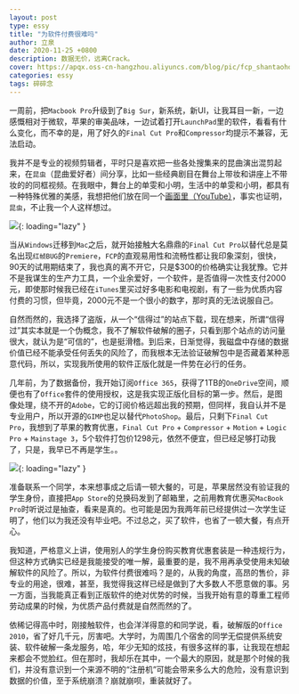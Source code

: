 ```yaml
---
layout: post
type: essy
title: "为软件付费很难吗"
author: 立泉
date: 2020-11-25 +0800
description: 数据无价，远离Crack。
cover: https://apqx.oss-cn-hangzhou.aliyuncs.com/blog/pic/fcp_shantaohong.jpg
categories: essy
tags: 碎碎念
---
```


一周前，把`Macbook Pro`升级到了`Big Sur`，新系统，新UI，让我耳目一新，一边感慨相对于微软，苹果的审美品味，一边试着打开`LaunchPad`里的软件，看看有什么变化，而不幸的是，用了好久的`Final Cut Pro`和`Compressor`均提示不兼容，无法启动。

我并不是专业的视频剪辑者，平时只是喜欢把一些各处搜集来的昆曲演出混剪起来，在`昆虫`（昆曲爱好者）间分享，比如一些经典剧目在舞台上带妆和讲座上不带妆的的同框视频。在我眼中，舞台上的单雯和小明，生活中的单雯和小明，都具有一种特殊优雅的美感，我想把他们放在同一个[画面里（YouTube）](https://www.youtube.com/watch?v=tgTmFWi7XgI)，事实也证明，`昆虫`，不止我一个人这样想过。

![](https://apqx.oss-cn-hangzhou.aliyuncs.com/blog/pic/fcp_shantaohong.jpg){: loading="lazy" }

当从`Windows`迁移到`Mac`之后，就开始接触大名鼎鼎的`Final Cut Pro`以替代总是莫名出现`红帧BUG`的`Premiere`，`FCP`的直观易用性和流畅性都让我印象深刻，很快，90天的试用期结束了，我也真的离不开它，只是$300的价格确实让我犹豫。它并不是我谋生的生产力工具，一个业余爱好，一个软件，是否值得一次性支付2000元，即使那时候我已经在`iTunes`里买过好多电影和电视剧，有了一些为优质内容付费的习惯，但毕竟，2000元不是一个很小的数字，那时真的无法说服自己。


自然而然的，我选择了盗版，从一个“信得过”的站点下载，现在想来，所谓“信得过”其实本就是一个伪概念，我不了解软件破解的圈子，只看到那个站点的访问量很大，就认为是“可信的”，也是挺滑稽。到后来，日渐觉得，我磁盘中存储的数据价值已经不能承受任何丢失的风险了，而我根本无法验证破解包中是否藏着某种恶意代码，所以，实现我所使用的软件正版化就是一件势在必行的任务。

几年前，为了数据备份，我开始订阅`Office 365`，获得了1TB的`OneDrive`空间，顺便也有了`Office`套件的使用授权，这是我实现正版化目标的第一步。然后，是图像处理，绕不开的`Adobe`，它的订阅价格远超出我的预期，但同样，我自认并不是专业用户，所以开源的`GIMP`也足以替代`PhotoShop`。最后，只剩下`Final Cut Pro`，我想到了苹果的教育优惠，`Final Cut Pro` + `Compressor` + `Motion` + `Logic Pro` + `Mainstage 3`，5个软件打包价1298元，依然不便宜，但已经足够打动我了，只是，我早已不再是学生。。

![](https://apqx.oss-cn-hangzhou.aliyuncs.com/blog/pic/fcp_jiaoyu.jpg){: loading="lazy" }

准备联系一个同学，本来想事成之后请一顿大餐的，可是，苹果居然没有验证我的学生身份，直接把`App Store`的兑换码发到了邮箱里，之前用教育优惠买`MacBook Pro`时听说过是抽查，看来是真的。也可能是因为我两年前已经提供过一次学生证明了，他们以为我还没有毕业吧。不过总之，买了软件，也省了一顿大餐，有点开心。

我知道，严格意义上讲，使用别人的学生身份购买教育优惠套装是一种违规行为，但这种方式确实已经是我能接受的唯一解，最重要的是，我不用再承受使用未知破解软件的风险了。所以，为软件付费很难吗？是的，从我的角度，高昂的售价，非专业的用途，很难，甚至，我觉得我这样已经是做到了大多数人不愿意做的事。另一方面，当我能真正看到正版软件的绝对优势的时候，当我开始有意的尊重工程师劳动成果的时候，为优质产品付费就是自然而然的了。

依稀记得高中时，刚接触软件，也会洋洋得意的和同学说，看，破解版的`Office 2010`，省了好几千元，厉害吧。大学时，为周围几个宿舍的同学无偿提供系统安装、软件破解一条龙服务，哈，年少无知的炫技，有很多这样的事，让我现在想起来都会不觉脸红。但在那时，我却乐在其中，一个最大的原因，就是那个时候的我们，并没有意识到一个来源不明的“注册机”可能会带来多么大的危险，没有意识到数据的价值，至于系统崩溃？崩就崩呗，重装就好了。


